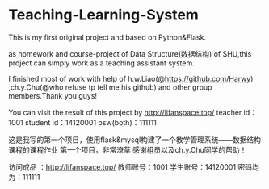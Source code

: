# Teaching-Learning-System
This is my first original project and based on Python&amp;Flask.

as homework and course-project of Data Structure(数据结构) of SHU,this project can simply work as a teaching assistant system.

I finished most of work with help of h.w.Liao(@https://github.com/Harwy)
,ch.y.Chu(@who refuse tp tell me his github) and other group members.Thank you guys!

You can visit the result of this project by http://lifanspace.top/
teacher id：1001
student id：14120001
psw(both)：111111

这是我写的第一个项目，使用flask&mysql构建了一个教学管理系统——数据结构课程的课程作业
第一个项目，非常潦草
感谢组员以及ch.y.Chu同学的帮助！

访问成品 ：http://lifanspace.top/
教师账号：1001
学生账号：14120001
密码均为：111111
